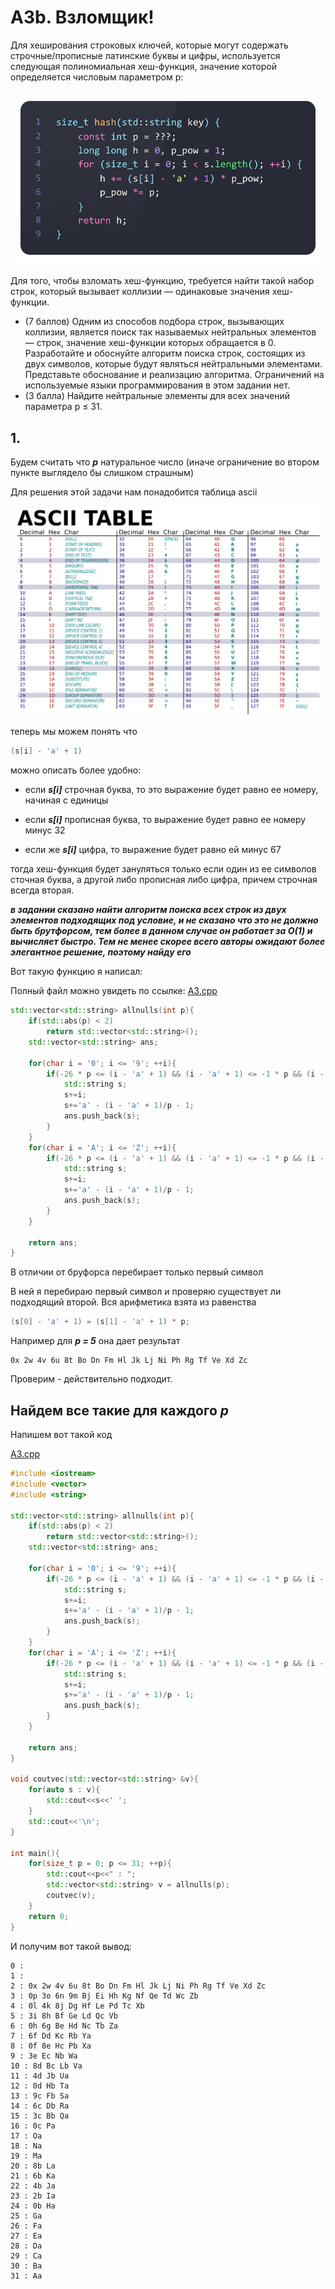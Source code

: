 # А3b. Взломщик!

Для хеширования строковых ключей, которые могут содержать строчные/прописные латинские буквы и цифры, используется следующая полиномиальная хеш-функция, значение которой определяется числовым параметром p:

![alt text](../assets/a3.png)

Для того, чтобы взломать хеш-функцию, требуется найти такой набор строк, который вызывает коллизии — одинаковые значения хеш-функции.

* (7 баллов) Одним из способов подбора строк, вызывающих коллизии, является поиск так называемых нейтральных элементов — строк, значение хеш-функции которых обращается в 0. Разработайте и обоснуйте алгоритм поиска строк, состоящих из двух символов, которые будут являться нейтральными элементами. Представьте обоснование и реализацию алгоритма. Ограничений на используемые языки программирования в этом задании нет.
* (3 балла) Найдите нейтральные элементы для всех значений параметра p ≤ 31.

## 1.

Будем считать что ***р*** натуральное число (иначе ограничение во втором пункте выглядело бы слишком страшным)

Для решения этой задачи нам понадобится таблица ascii

![alt text](../assets/ascii.png)

теперь мы можем понять что

```cpp
(s[i] - 'a' + 1)
```

можно описать более удобно:

* если ***s[i]*** строчная буква, то это выражение будет равно ее номеру, начиная с единицы

* если ***s[i]*** прописная буква, то выражение будет равно ее номеру минус 32

* если же ***s[i]*** цифра, то выражение будет равно ей минус 67

тогда хеш-функция будет зануляться только если один из ее символов сточная буква, а другой либо прописная либо цифра, причем строчная всегда вторая.

***в задании сказано найти алгоритм поиска всех строк из двух элементов подходящих под условие, и не сказано что это не должно быть брутфорсом, тем более в данном случае он работает за О(1) и вычисляет быстро. Тем не менее скорее всего авторы ожидают более элегантное решение, поэтому найду его***


Вот такую функцию я написал:

Полный файл можно увидеть по ссылке:
[A3.cpp](https://github.com/Babushkin05/HSE_SE_ALGO/blob/main/BDZ5/A3/A3.cpp)

```cpp
std::vector<std::string> allnulls(int p){
    if(std::abs(p) < 2)
        return std::vector<std::string>();
    std::vector<std::string> ans;

    for(char i = '0'; i <= '9'; ++i){
        if(-26 * p <= (i - 'a' + 1) && (i - 'a' + 1) <= -1 * p && (i - 'a' + 1) % p == 0){
            std::string s;
            s+=i;
            s+='a' - (i - 'a' + 1)/p - 1;
            ans.push_back(s);
        }
    }
    for(char i = 'A'; i <= 'Z'; ++i){
        if(-26 * p <= (i - 'a' + 1) && (i - 'a' + 1) <= -1 * p && (i - 'a' + 1) % p == 0){
            std::string s;
            s+=i;
            s+='a' - (i - 'a' + 1)/p - 1;
            ans.push_back(s);
        }
    }

    return ans;
}
```

В отличии от бруфорса перебирает только первый символ

В ней я перебираю первый символ и проверяю существует ли подходящий второй. Вся арифметика взята из равенства 

```cpp
(s[0] - 'a' + 1) = (s[1] - 'a' + 1) * p;
```

Например для ***p = 5*** она дает результат

```
0x 2w 4v 6u 8t Bo Dn Fm Hl Jk Lj Ni Ph Rg Tf Ve Xd Zc 
```
Проверим - действительно подходит.

## Найдем все такие для каждого ***p***

Напишем вот такой код

[A3.cpp](https://github.com/Babushkin05/HSE_SE_ALGO/blob/main/BDZ5/A3/A3.cpp)

```cpp
#include <iostream>
#include <vector>
#include <string>

std::vector<std::string> allnulls(int p){
    if(std::abs(p) < 2)
        return std::vector<std::string>();
    std::vector<std::string> ans;

    for(char i = '0'; i <= '9'; ++i){
        if(-26 * p <= (i - 'a' + 1) && (i - 'a' + 1) <= -1 * p && (i - 'a' + 1) % p == 0){
            std::string s;
            s+=i;
            s+='a' - (i - 'a' + 1)/p - 1;
            ans.push_back(s);
        }
    }
    for(char i = 'A'; i <= 'Z'; ++i){
        if(-26 * p <= (i - 'a' + 1) && (i - 'a' + 1) <= -1 * p && (i - 'a' + 1) % p == 0){
            std::string s;
            s+=i;
            s+='a' - (i - 'a' + 1)/p - 1;
            ans.push_back(s);
        }
    }

    return ans;
}

void coutvec(std::vector<std::string> &v){
    for(auto s : v){
        std::cout<<s<<' ';
    }
    std::cout<<'\n';
}

int main(){
    for(size_t p = 0; p <= 31; ++p){
        std::cout<<p<<" : ";
        std::vector<std::string> v = allnulls(p);
        coutvec(v);
    }
    return 0;
}
````

И получим вот такой вывод:

```
0 : 
1 : 
2 : 0x 2w 4v 6u 8t Bo Dn Fm Hl Jk Lj Ni Ph Rg Tf Ve Xd Zc 
3 : 0p 3o 6n 9m Bj Ei Hh Kg Nf Qe Td Wc Zb 
4 : 0l 4k 8j Dg Hf Le Pd Tc Xb 
5 : 3i 8h Bf Ge Ld Qc Vb 
6 : 0h 6g Be Hd Nc Tb Za 
7 : 6f Dd Kc Rb Ya 
8 : 0f 8e Hc Pb Xa 
9 : 3e Ec Nb Wa 
10 : 8d Bc Lb Va 
11 : 4d Jb Ua 
12 : 0d Hb Ta 
13 : 9c Fb Sa 
14 : 6c Db Ra 
15 : 3c Bb Qa 
16 : 0c Pa 
17 : Oa 
18 : Na 
19 : Ma 
20 : 8b La 
21 : 6b Ka 
22 : 4b Ja 
23 : 2b Ia 
24 : 0b Ha 
25 : Ga 
26 : Fa 
27 : Ea 
28 : Da 
29 : Ca 
30 : Ba 
31 : Aa 
```